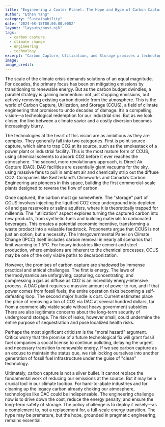```yaml
---
title: "Engineering a Cooler Planet: The Hope and Hype of Carbon Capture"
author: "Ethan Yang"
category: "Sustainability"
date: "2024-08-15T00:00:00.000Z"
layout: "layouts/post.njk"
tags:
  - carbon capture
  - climate change
  - engineering
  - technology
excerpt: "Carbon Capture, Utilization, and Storage promises a technological fix for our emissions problem. But can we truly engineer our way out of climate change, or is it an expensive and dangerous distraction?"
image: 
image_credit: 
---
```


The scale of the climate crisis demands solutions of an equal magnitude. For decades, the primary focus has been on mitigating emissions by transitioning to renewable energy. But as the carbon budget dwindles, a parallel strategy is gaining momentum: not just stopping emissions, but actively removing existing carbon dioxide from the atmosphere. This is the world of Carbon Capture, Utilization, and Storage (CCUS), a field of climate engineering that promises to undo decades of damage. It’s a compelling vision—a technological redemption for our industrial sins. But as we look closer, the line between a climate savior and a costly diversion becomes increasingly blurry.

The technologies at the heart of this vision are as ambitious as they are complex. They generally fall into two categories. First is point-source capture, which aims to trap CO2 at its source, such as the smokestack of a power plant or industrial facility. This is the most mature form of CCUS, using chemical solvents to absorb CO2 before it ever reaches the atmosphere. The second, more revolutionary approach, is Direct Air Capture (DAC). DAC facilities are essentially giant vacuums for the sky, using massive fans to pull in ambient air and chemically strip out the diffuse CO2. Companies like Switzerland’s Climeworks and Canada’s Carbon Engineering are pioneers in this space, building the first commercial-scale plants designed to reverse the flow of carbon.

Once captured, the carbon must go somewhere. The "storage" part of CCUS involves injecting the liquified CO2 deep underground into depleted oil and gas reservoirs or saline aquifers, where it is theoretically trapped for millennia. The "utilization" aspect explores turning the captured carbon into new products, from synthetic fuels and building materials to carbonated beverages. This creates a potential economic incentive, transforming a waste product into a valuable feedstock. Proponents argue that CCUS is not just an option, but a necessity. The Intergovernmental Panel on Climate Change (IPCC) itself includes carbon removal in nearly all scenarios that limit warming to 1.5°C. For heavy industries like cement and steel production, where emissions are inherent to the chemical processes, CCUS may be one of the only viable paths to decarbonization.

However, the promises of carbon capture are shadowed by immense practical and ethical challenges. The first is energy. The laws of thermodynamics are unforgiving; capturing, concentrating, and compressing a gas as diffuse as CO2 is an incredibly energy-intensive process. A DAC plant requires a massive amount of power to run, and if that power comes from fossil fuels, the entire operation risks becoming a self-defeating loop. The second major hurdle is cost. Current estimates place the price of removing a ton of CO2 via DAC at several hundred dollars, far from a commercially viable scale without heavy government subsidies. There are also legitimate concerns about the long-term security of underground storage. The risk of leaks, however small, could undermine the entire purpose of sequestration and pose localized health risks.

Perhaps the most significant criticism is the "moral hazard" argument. Critics worry that the promise of a future technological fix will grant fossil fuel companies a social license to continue polluting, delaying the urgent and necessary transition to renewable energy. If we see carbon capture as an excuse to maintain the status quo, we risk locking ourselves into another generation of fossil fuel infrastructure under the guise of "clean" technology.

Ultimately, carbon capture is not a silver bullet. It cannot replace the fundamental work of reducing our emissions at the source. But it may be a crucial tool in our climate toolbox. For hard-to-abate industries and for cleaning up the legacy carbon already choking our atmosphere, technologies like DAC could be indispensable. The engineering challenge now is to drive down the cost, reduce the energy penalty, and ensure the long-term safety of storage. The policy challenge is to deploy it wisely—as a complement to, not a replacement for, a full-scale energy transition. The hype may be premature, but the hope, grounded in pragmatic engineering, remains essential.
